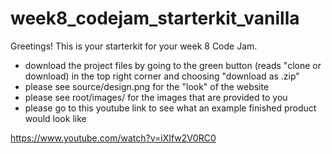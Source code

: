 # week8_codejam_starterkit_vanilla

Greetings! This is your starterkit for your week 8 Code Jam.

- download the project files by going to the green button (reads "clone or download) in the top right corner and choosing "download as .zip"
- please see source/design.png for the "look" of the website
- please see root/images/ for the images that are provided to you
- please go to this youtube link to see what an example finished product would look like

https://www.youtube.com/watch?v=iXIfw2V0RC0
